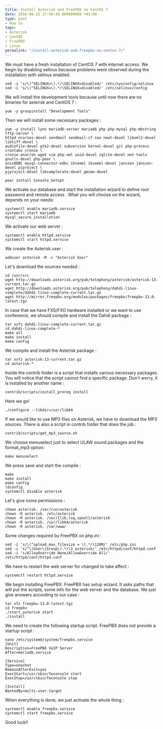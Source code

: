 ```yaml
---
title: Install Asterisk and FreePBX no CentOS 7
date: 2016-06-22 17:50:49.000000000 +03:00
type: post
- How to
tags:
- Asterisk
- CentOS
- FreePBX
- Linux
permalink: "/install-asterisk-and-freepbx-no-centos-7/"
---
```

We must have a fresh installation of CentOS 7 with internet access. We begin by disabling selinux because problems were observed during the installation with selinux enabled.

```
sed -i 's/\(^SELINUX=\).*/\SELINUX=disabled/' /etc/sysconfig/selinux
sed -i 's/\(^SELINUX=\).*/\SELINUX=disabled/' /etc/selinux/config
```

We will install the development tools because until now there are no binaries for asterisk and CentOS 7 :

```
yum -y groupinstall "Development Tools"
```

Then we will install some necessary packages :

```
yum -y install lynx mariadb-server mariadb php php-mysql php-mbstring tftp-server \
httpd ncurses-devel sendmail sendmail-cf sox newt-devel libxml2-devel libtiff-devel \
audiofile-devel gtk2-devel subversion kernel-devel git php-process crontabs cronie \
cronie-anacron wget vim php-xml uuid-devel sqlite-devel net-tools gnutls-devel php-pear \
unixODBC mysql-connector-odbc iksemel iksemel-devel jansson jansson-devel pjproject \
pjproject-devel libsamplerate-devel gmime-devel
```

```
pear install Console_Getopt
```

We activate our database and start the installation wizard to define root password and remote access . What you will choose on the wizard, depends on your needs:

```
systemctl enable mariadb.service
systemctl start mariadb
mysql_secure_installation
```

We activate our web server :

```
systemctl enable httpd.service
systemctl start httpd.service
```

We create the Asterisk user :

```
adduser asterisk -M -c "Asterisk User"
```

Let's download the sources needed :

```
cd /usr/src
wget http://downloads.asterisk.org/pub/telephony/asterisk/asterisk-13-current.tar.gz
wget http://downloads.asterisk.org/pub/telephony/dahdi-linux-complete/dahdi-linux-complete-current.tar.gz
wget http://mirror.freepbx.org/modules/packages/freepbx/freepbx-13.0-latest.tgz
```

In case that we have FXS/FXO hardware installed or we want to use conference, we should compile and install the Dahdi package :

```
tar xvfz dahdi-linux-complete-current.tar.gz
cd dahdi-linux-complete-*
make all
make install
make config
```

We compile and install the Asterisk package :

```
tar xvfz asterisk-13-current.tar.gz
cd asterisk-*
```

Inside the contrib folder is a script that installs various necessary packages. You will notice that the script cannot find a specific package. Don't worry, it is installed by another name :

```
contrib/scripts/install_prereq install
```

Here we go!

```
./configure --libdir=/usr/lib64
```

If we would like to use MP3 files on Asterisk, we have to download the MP3 sources. There is also a script in contrib folder that does the job :

```
contrib/scripts/get_mp3_source.sh
```

We choose menuselect just to select ULAW sound packages and the format\_mp3 option:

```
make menuselect
```

We press save and start the compile :

```
make
make install
make config
ldconfig
systemctl disable asterisk
```

Let's give some permissions :

```
chown asterisk. /var/run/asterisk
chown -R asterisk. /etc/asterisk
chown -R asterisk. /var/{lib,log,spool}/asterisk
chown -R asterisk. /usr/lib64/asterisk
chown -R asterisk. /var/www/
```

Some changes required by FreePBX on php.ini :

```
sed -i 's/\(^upload_max_filesize = \).*/\120M/' /etc/php.ini
sed -i 's/^\(User\|Group\).*/\1 asterisk/' /etc/httpd/conf/httpd.conf
sed -i 's/AllowOverride None/AllowOverride All/' /etc/httpd/conf/httpd.conf
```

We have to restart the web server for changed to take affect :

```
systemctl restart httpd.service
```

We begin installing FreePBX. FreePBX has setup wizard. It asks paths that will put the scripts, some info for the web server and the database. We just give answers according to our case :

```
tar xfz freepbx-13.0-latest.tgz
cd freepbx
./start_asterisk start
./install
```

We need to create the following startup script. FreePBX does not provide a startup script :

```
nano /etc/systemd/system/freepbx.service
[Unit]
Description=FreePBX VoIP Server
After=mariadb.service

[Service]
Type=oneshot
RemainAfterExit=yes
ExecStart=/usr/sbin/fwconsole start
ExecStop=/usr/sbin/fwconsole stop

[Install]
WantedBy=multi-user.target
```

When everything is done, we just activate the whole thing :

```
systemctl enable freepbx.service
systemctl start freepbx.service
```

Good luck!!
